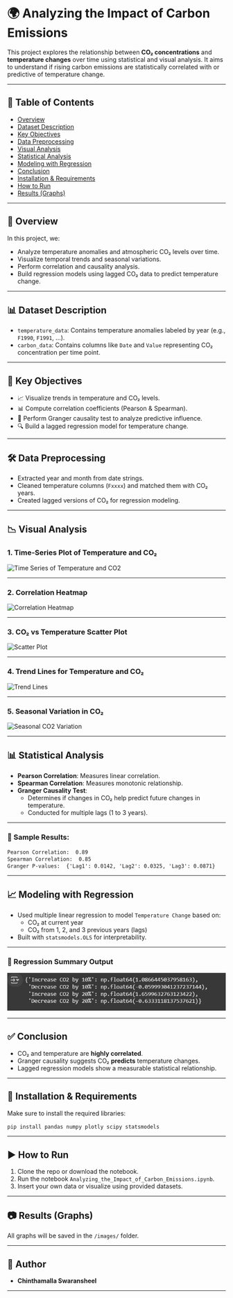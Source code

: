 # 🌍 Analyzing the Impact of Carbon Emissions

This project explores the relationship between **CO₂ concentrations** and **temperature changes** over time using statistical and visual analysis. It aims to understand if rising carbon emissions are statistically correlated with or predictive of temperature change.

---

## 📁 Table of Contents

- [Overview](##Overview)
- [Dataset Description](#dataset-description)
- [Key Objectives](#key-objectives)
- [Data Preprocessing](#data-preprocessing)
- [Visual Analysis](#visual-analysis)
- [Statistical Analysis](#statistical-analysis)
- [Modeling with Regression](#modeling-with-regression)
- [Conclusion](#conclusion)
- [Installation & Requirements](#installation--requirements)
- [How to Run](#how-to-run)
- [Results (Graphs)](#results-graphs)

---

## 🧠 Overview

In this project, we:
- Analyze temperature anomalies and atmospheric CO₂ levels over time.
- Visualize temporal trends and seasonal variations.
- Perform correlation and causality analysis.
- Build regression models using lagged CO₂ data to predict temperature change.

---

## 📊 Dataset Description

- `temperature_data`: Contains temperature anomalies labeled by year (e.g., `F1990`, `F1991`, ...).
- `carbon_data`: Contains columns like `Date` and `Value` representing CO₂ concentration per time point.

---

## 🎯 Key Objectives

- 📈 Visualize trends in temperature and CO₂ levels.
- 📊 Compute correlation coefficients (Pearson & Spearman).
- 🔁 Perform Granger causality test to analyze predictive influence.
- 🔍 Build a lagged regression model for temperature change.

---

## 🛠️ Data Preprocessing

- Extracted year and month from date strings.
- Cleaned temperature columns (`Fxxxx`) and matched them with CO₂ years.
- Created lagged versions of CO₂ for regression modeling.

---

## 📉 Visual Analysis

### 1. Time-Series Plot of Temperature and CO₂

![Time Series of Temperature and CO2](images/timeseries_plot.png)

---

### 2. Correlation Heatmap

![Correlation Heatmap](images/correlation_heatmap.png)

---

### 3. CO₂ vs Temperature Scatter Plot

![Scatter Plot](images/scatter_plot.png)

---

### 4. Trend Lines for Temperature and CO₂

![Trend Lines](images/trend_lines.png)

---

### 5. Seasonal Variation in CO₂

![Seasonal CO2 Variation](images/seasonal_variation.png)

---

## 📊 Statistical Analysis

- **Pearson Correlation**: Measures linear correlation.
- **Spearman Correlation**: Measures monotonic relationship.
- **Granger Causality Test**:
  - Determines if changes in CO₂ help predict future changes in temperature.
  - Conducted for multiple lags (1 to 3 years).

---

### 📌 Sample Results:
```
Pearson Correlation:  0.89
Spearman Correlation:  0.85
Granger P-values:  {'Lag1': 0.0142, 'Lag2': 0.0325, 'Lag3': 0.0871}
```

---

## 📈 Modeling with Regression

- Used multiple linear regression to model `Temperature Change` based on:
  - CO₂ at current year
  - CO₂ from 1, 2, and 3 previous years (lags)
- Built with `statsmodels.OLS` for interpretability.

---

### 📄 Regression Summary Output

![Regression Output](images/regression_summary.png)

---

## ✅ Conclusion

- CO₂ and temperature are **highly correlated**.
- Granger causality suggests CO₂ **predicts** temperature changes.
- Lagged regression models show a measurable statistical relationship.

---

## 🧩 Installation & Requirements

Make sure to install the required libraries:

```bash
pip install pandas numpy plotly scipy statsmodels
```

---

## ▶️ How to Run

1. Clone the repo or download the notebook.
2. Run the notebook `Analyzing_the_Impact_of_Carbon_Emissions.ipynb`.
3. Insert your own data or visualize using provided datasets.

---

## 📷 Results (Graphs)

All graphs will be saved in the `/images/` folder.

---

## 📌 Author

- **Chinthamalla Swaransheel**


---

